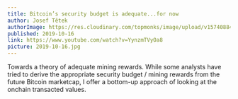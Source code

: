 ```yaml
---
title: Bitcoin’s security budget is adequate...for now
author: Josef Tětek
authorImage: https://res.cloudinary.com/topmonks/image/upload/v1574088474/avatar/josef-tetek.jpg
published: 2019-10-16
link: https://www.youtube.com/watch?v=YynzmTVyOa8
picture: 2019-10-16.jpg
---
```


Towards a theory of adequate mining rewards. While some analysts have tried to derive the appropriate security budget / mining rewards from the future Bitcoin marketcap, I offer a bottom-up approach of looking at the onchain transacted values.
